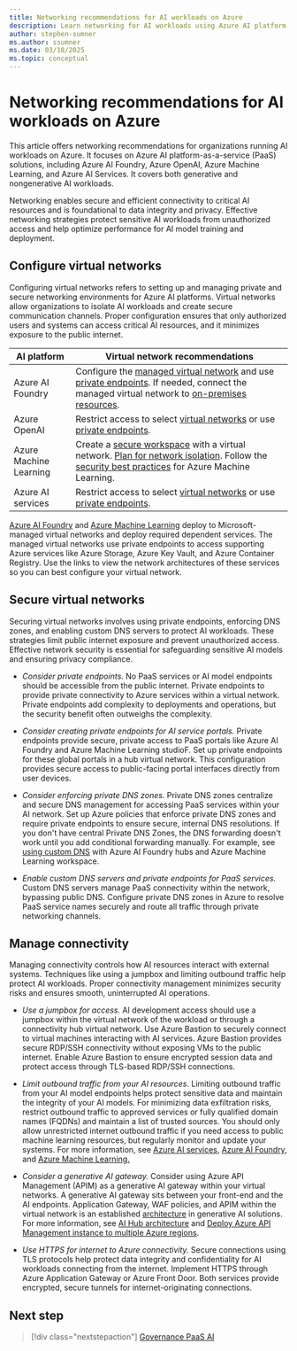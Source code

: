 ```yaml
---
title: Networking recommendations for AI workloads on Azure
description: Learn networking for AI workloads using Azure AI platform services (PaaS) with recommendations and best practices.
author: stephen-sumner
ms.author: ssumner
ms.date: 03/18/2025
ms.topic: conceptual
---
```


# Networking recommendations for AI workloads on Azure

This article offers networking recommendations for organizations running AI workloads on Azure. It focuses on Azure AI platform-as-a-service (PaaS) solutions, including Azure AI Foundry, Azure OpenAI, Azure Machine Learning, and Azure AI Services. It covers both generative and nongenerative AI workloads.

Networking enables secure and efficient connectivity to critical AI resources and is foundational to data integrity and privacy. Effective networking strategies protect sensitive AI workloads from unauthorized access and help optimize performance for AI model training and deployment.

## Configure virtual networks

Configuring virtual networks refers to setting up and managing private and secure networking environments for Azure AI platforms. Virtual networks allow organizations to isolate AI workloads and create secure communication channels. Proper configuration ensures that only authorized users and systems can access critical AI resources, and it minimizes exposure to the public internet.

| AI platform | Virtual network recommendations |
| --- | --- |
| Azure AI Foundry | Configure the [managed virtual network](/azure/ai-studio/how-to/configure-managed-network) and use [private endpoints](/azure/ai-studio/how-to/configure-private-link). If needed, connect the managed virtual network to [on-premises resources](/azure/ai-studio/how-to/access-on-premises-resources). |
| Azure OpenAI | Restrict access to select [virtual networks](/azure/ai-services/cognitive-services-virtual-networks#scenarios) or use [private endpoints](/azure/ai-services/cognitive-services-virtual-networks#use-private-endpoints). |
| Azure Machine Learning | Create a [secure workspace](/azure/machine-learning/tutorial-create-secure-workspace-vnet) with a virtual network. [Plan for network isolation](/azure/machine-learning/how-to-network-isolation-planning). Follow the [security best practices](/azure/machine-learning/concept-enterprise-security) for Azure Machine Learning. |
| Azure AI services | Restrict access to select [virtual networks](/azure/ai-services/cognitive-services-virtual-networks#scenarios) or use [private endpoints](/azure/ai-services/cognitive-services-virtual-networks#use-private-endpoints). |

[Azure AI Foundry](/azure/ai-studio/how-to/configure-managed-network) and [Azure Machine Learning](/azure/machine-learning/how-to-managed-network) deploy to Microsoft-managed virtual networks and deploy required dependent services. The managed virtual networks use private endpoints to access supporting Azure services like Azure Storage, Azure Key Vault, and Azure Container Registry. Use the links to view the network architectures of these services so you can best configure your virtual network.

## Secure virtual networks

Securing virtual networks involves using private endpoints, enforcing DNS zones, and enabling custom DNS servers to protect AI workloads. These strategies limit public internet exposure and prevent unauthorized access. Effective network security is essential for safeguarding sensitive AI models and ensuring privacy compliance.

- *Consider private endpoints.* No PaaS services or AI model endpoints should be accessible from the public internet. Private endpoints to provide private connectivity to Azure services within a virtual network. Private endpoints add complexity to deployments and operations, but the security benefit often outweighs the complexity.

- *Consider creating private endpoints for AI service portals.* Private endpoints provide secure, private access to PaaS portals like Azure AI Foundry and Azure Machine Learning studioF. Set up private endpoints for these global portals in a hub virtual network. This configuration provides secure access to public-facing portal interfaces directly from user devices.

- *Consider enforcing private DNS zones.* Private DNS zones centralize and secure DNS management for accessing PaaS services within your AI network. Set up Azure policies that enforce private DNS zones and require private endpoints to ensure secure, internal DNS resolutions. If you don't have central Private DNS Zones, the DNS forwarding doesn't work until you add conditional forwarding manually. For example, see [using custom DNS](/azure/machine-learning/how-to-custom-dns) with Azure AI Foundry hubs and Azure Machine Learning workspace.

- *Enable custom DNS servers and private endpoints for PaaS services.* Custom DNS servers manage PaaS connectivity within the network, bypassing public DNS. Configure private DNS zones in Azure to resolve PaaS service names securely and route all traffic through private networking channels.

## Manage connectivity

Managing connectivity controls how AI resources interact with external systems. Techniques like using a jumpbox and limiting outbound traffic help protect AI workloads. Proper connectivity management minimizes security risks and ensures smooth, uninterrupted AI operations.

- *Use a jumpbox for access.* AI development access should use a jumpbox within the virtual network of the workload or through a connectivity hub virtual network. Use Azure Bastion to securely connect to virtual machines interacting with AI services. Azure Bastion provides secure RDP/SSH connectivity without exposing VMs to the public internet. Enable Azure Bastion to ensure encrypted session data and protect access through TLS-based RDP/SSH connections.

- *Limit outbound traffic from your AI resources*. Limiting outbound traffic from your AI model endpoints helps protect sensitive data and maintain the integrity of your AI models. For minimizing data exfiltration risks, restrict outbound traffic to approved services or fully qualified domain names (FQDNs) and maintain a list of trusted sources. You should only allow unrestricted internet outbound traffic if you need access to public machine learning resources, but regularly monitor and update your systems. For more information, see [Azure AI services](/azure/ai-services/cognitive-services-data-loss-prevention), [Azure AI Foundry](/azure/ai-studio/how-to/configure-managed-network), and [Azure Machine Learning.](/azure/machine-learning/how-to-network-isolation-planning#allow-only-approved-outbound-mode)

- *Consider a generative AI gateway.* Consider using Azure API Management (APIM) as a generative AI gateway within your virtual networks. A generative AI gateway sits between your front-end and the AI endpoints. Application Gateway, WAF policies, and APIM within the virtual network is an established [architecture](https://github.com/Azure/apim-landing-zone-accelerator/blob/main/scenarios/workload-genai/README.md#scenario-3-azure-api-management---generative-ai-resources-as-backend) in generative AI solutions. For more information, see [AI Hub architecture](https://github.com/Azure-Samples/ai-hub-gateway-solution-accelerator#ai-hub-gateway-landing-zone-accelerator) and [Deploy Azure API Management instance to multiple Azure regions](/azure/api-management/api-management-howto-deploy-multi-region).

- *Use HTTPS for internet to Azure connectivity.* Secure connections using TLS protocols help protect data integrity and confidentiality for AI workloads connecting from the internet. Implement HTTPS through Azure Application Gateway or Azure Front Door. Both services provide encrypted, secure tunnels for internet-originating connections.

## Next step

> [!div class="nextstepaction"]
> [Governance PaaS AI](../platform/governance.md)
